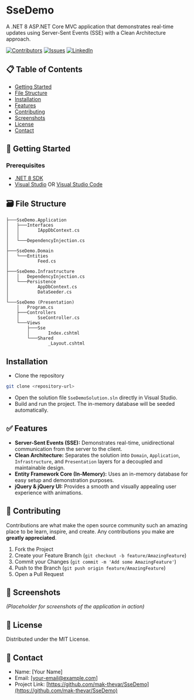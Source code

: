 # SseDemo

A .NET 8 ASP.NET Core MVC application that demonstrates real-time updates using Server-Sent Events (SSE) with a Clean Architecture approach.

[![Contributors][contributors-shield]][contributors-url]
[![Issues][issues-shield]][issues-url]
[![LinkedIn][linkedin-shield]][linkedin-url]

## 📋 Table of Contents
* [Getting Started](#-getting-started)
* [File Structure](#-file-structure)
* [Installation](#installation)
* [Features](#-features)
* [Contributing](#-contributing)
* [Screenshots](#-screenshots)
* [License](#-license)
* [Contact](#-contact)

## 🏁 Getting Started
### Prerequisites
- [.NET 8 SDK](https://dotnet.microsoft.com/download/dotnet/8.0)
- [Visual Studio](https://visualstudio.microsoft.com/) OR [Visual Studio Code](https://code.visualstudio.com/)

## 🗃️ File Structure
```
├───SseDemo.Application
│   ├───Interfaces
│   │       IAppDbContext.cs
│   │
│   └───DependencyInjection.cs
│
├───SseDemo.Domain
│   └───Entities
│           Feed.cs
│
├───SseDemo.Infrastructure
│   │   DependencyInjection.cs
│   └───Persistence
│           AppDbContext.cs
│           DataSeeder.cs
│
└───SseDemo (Presentation)
    │   Program.cs
    ├───Controllers
    │       SseController.cs
    └───Views
        ├───Sse
        │       Index.cshtml
        └───Shared
                _Layout.cshtml
```

## Installation
- Clone the repository
```sh
git clone <repository-url>
```
- Open the solution file `SseDemoSolution.sln` directly in Visual Studio.
- Build and run the project. The in-memory database will be seeded automatically.

## ✅ Features
- **Server-Sent Events (SSE):** Demonstrates real-time, unidirectional communication from the server to the client.
- **Clean Architecture:** Separates the solution into `Domain`, `Application`, `Infrastructure`, and `Presentation` layers for a decoupled and maintainable design.
- **Entity Framework Core (In-Memory):** Uses an in-memory database for easy setup and demonstration purposes.
- **jQuery & jQuery UI:** Provides a smooth and visually appealing user experience with animations.

## 🔘 Contributing
Contributions are what make the open source community such an amazing place to be learn, inspire, and create. Any contributions you make are **greatly appreciated**.

1. Fork the Project
2. Create your Feature Branch (`git checkout -b feature/AmazingFeature`)
3. Commit your Changes (`git commit -m 'Add some AmazingFeature'`)
4. Push to the Branch (`git push origin feature/AmazingFeature`)
5. Open a Pull Request

## 📸 Screenshots
*(Placeholder for screenshots of the application in action)*

## 🎫 License
Distributed under the MIT License.

## 📱 Contact
- Name: [Your Name]
- Email: [your-email@example.com]
- Project Link: [https://github.com/mak-thevar/SseDemo](https://github.com/mak-thevar/SseDemo)

[contributors-shield]: https://img.shields.io/github/contributors/mak-thevar/SseDemo.svg?style=flat-square
[contributors-url]: https://github.com/mak-thevar/SseDemo/graphs/contributors
[issues-shield]: https://img.shields.io/github/issues/mak-thevar/SseDemo.svg?style=flat-square
[issues-url]: https://github.com/mak-thevar/SseDemo/issues
[linkedin-shield]: https://img.shields.io/badge/-LinkedIn-black.svg?style=flat-square&logo=linkedin&colorB=555
[linkedin-url]: https://www.linkedin.com/in/your-linkedin-profile/